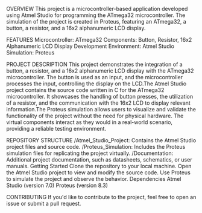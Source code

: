 OVERVIEW
This project is a microcontroller-based application developed using Atmel Studio for programming the ATmega32 microcontroller.
The simulation of the project is created in Proteus, featuring an ATmega32, a button, a resistor, and a 16x2 alphanumeric LCD display.



FEATURES
Microcontroller: ATmega32
Components: Button, Resistor, 16x2 Alphanumeric LCD Display
Development Environment: Atmel Studio
Simulation: Proteus



PROJECT DESCRIPTION
This project demonstrates the integration of a button, a resistor, and a 16x2 alphanumeric LCD display with the ATmega32 microcontroller. 
The button is used as an input, and the microcontroller processes the input, controlling the display on the LCD.The Atmel Studio project contains the
source code written in C for the ATmega32 microcontroller. It showcases the handling of button presses, the utilization of a resistor, 
and the communication with the 16x2 LCD to display relevant information.The Proteus simulation allows users to visualize and validate the functionality 
of the project without the need for physical hardware. The virtual components interact as they would in a real-world scenario, providing a reliable
testing environment.



REPOSITORY STRUCTURE
/Atmel_Studio_Project: Contains the Atmel Studio project files and source code.
/Proteus_Simulation: Includes the Proteus simulation files for replicating the project virtually.
/Documentation: Additional project documentation, such as datasheets, schematics, or user manuals.
Getting Started
Clone the repository to your local machine.
Open the Atmel Studio project to view and modify the source code.
Use Proteus to simulate the project and observe the behavior.
Dependencies
Atmel Studio (version 7.0)
Proteus (version 8.3)

CONTRIBUTING
If you'd like to contribute to the project, feel free to open an issue or submit a pull request.
